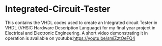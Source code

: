 # Integrated-Circuit-Tester
This contains the VHDL codes used to create an Integrated circuit Tester in VHDL (VHSIC Hardware Description Language) for my final year project in Electrical and Electronic Engineering. A short video demonstrating it in operation is available on youtube:https://youtu.be/smiZztOeFQ4
